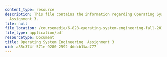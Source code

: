 ```yaml
---
content_type: resource
description: This file contains the information regarding Operating System Engineering,
  Assignment 3.
file: null
file_location: /coursemedia/6-828-operating-system-engineering-fall-2012/a85c374f571e928025924ddcb15aa777_MIT6_828F12_assignment3.pdf
file_type: application/pdf
resourcetype: Document
title: Operating System Engineering, Assignment 3
uid: a85c374f-571e-9280-2592-4ddcb15aa777
---
```

